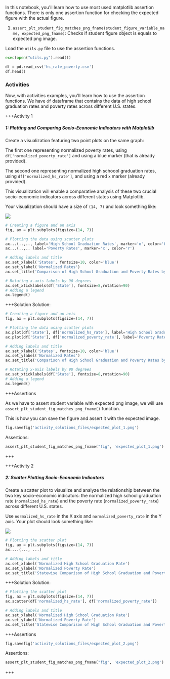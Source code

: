 In this notebook, you'll learn how to use most used matplotlib assertion functions.
There is only one assertion function for checking the expected figure
with the actual figure.

1. `assert_plt_student_fig_matches_png_fname(student_figure_variable_name, expected_png_fname)`: Checks if student figure object is equals to expected png image.

Load the `utils.py` file to use the assertion functions.

``` python
exec(open("utils.py").read())
```

``` python
df = pd.read_csv('hs_rate_poverty.csv')
df.head()
```



### Activities

Now, with activities examples, you'll learn how to use the assertion functions. We have `df` dataframe that contains the data of high school graduation rates and poverty rates across different U.S. states.

+++Activity 1
##### 1: Plotting and Comparing Socio-Economic Indicators with Matplotlib

Create a visualization featuring two point plots on the same graph:

The first one representing normalized poverty rates, using
`df['normalized_poverty_rate']` and using a blue marker (that is already
provided).

The second one representing normalized high schoool graduation rates,
using `df['normalized_hs_rate']`, and using a red `x` marker (already
provided).

This visualization will enable a comparative analysis of these two
crucial socio-economic indicators across different states using
Matplotlib.

Your visualization should have a size of `(14, 7)` and look something
like:

![](images/plot-1.png)


``` python
# Creating a figure and an axis
fig, ax = plt.subplots(figsize=(14, 7))

# Plotting the data using scatter plots
ax...(..,.., label='High School Graduation Rates', marker='o', color='b')
ax...(..,.. label='Poverty Rates', marker='x', color='r')

# Adding labels and title
ax.set_xlabel('States', fontsize=10, color='blue')
ax.set_ylabel('Normalized Rates')
ax.set_title('Comparison of High School Graduation and Poverty Rates by State')

# Rotating x-axis labels by 90 degrees
ax.set_xticklabels(df['State'], fontsize=8,rotation=90)
# Adding a legend
ax.legend()
```

+++Solution
Solution:

``` python
# Creating a figure and an axis
fig, ax = plt.subplots(figsize=(14, 7))

# Plotting the data using scatter plots
ax.plot(df['State'], df['normalized_hs_rate'], label='High School Graduation Rates', marker='o', color='b')
ax.plot(df['State'], df['normalized_poverty_rate'], label='Poverty Rates', marker='x', color='r')

# Adding labels and title
ax.set_xlabel('States', fontsize=10, color='blue')
ax.set_ylabel('Normalized Rates')
ax.set_title('Comparison of High School Graduation and Poverty Rates by State')

# Rotating x-axis labels by 90 degrees
ax.set_xticklabels(df['State'], fontsize=8,rotation=90)
# Adding a legend
ax.legend()
```

+++Assertions

As we have to assert student variable with expected png image, we will use `assert_plt_student_fig_matches_png_fname()` function.

This is how you can save the figure and assert it with the expected image.

``` python
fig.savefig('activity_solutions_files/expected_plot_1.png')
```

Assertions:

``` python
assert_plt_student_fig_matches_png_fname("fig", 'expected_plot_1.png')
```
+++


+++Activity 2
##### 2: Scatter Plotting Socio-Economic Indicators

Create a scatter plot to visualize and analyze the relationship between
the two key socio-economic indicators: the normalized high school
graduation rate (`normalized_hs_rate`) and the poverty rate
(`normalized_poverty_rate`) across different U.S. states.

Use `normalized_hs_rate` in the X axis and `normalized_poverty_rate` in
the Y axis. Your plot should look something like:

![](images/plot-2.png)


``` python
# Plotting the scatter plot
fig, ax = plt.subplots(figsize=(14, 7))
ax....(..., ...)

# Adding labels and title
ax.set_xlabel('Normalized High School Graduation Rate')
ax.set_ylabel('Normalized Poverty Rate')
ax.set_title('Statewise Comparison of High School Graduation and Poverty Rates')
```

+++Solution
Solution:

``` python
# Plotting the scatter plot
fig, ax = plt.subplots(figsize=(14, 7))
ax.scatter(df['normalized_hs_rate'], df['normalized_poverty_rate'])

# Adding labels and title
ax.set_xlabel('Normalized High School Graduation Rate')
ax.set_ylabel('Normalized Poverty Rate')
ax.set_title('Statewise Comparison of High School Graduation and Poverty Rates')
```


+++Assertions
``` python
fig.savefig('activity_solutions_files/expected_plot_2.png')
```

Assertions:

``` python
assert_plt_student_fig_matches_png_fname("fig", 'expected_plot_2.png')
```
+++
